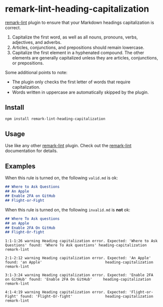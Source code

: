 # remark-lint-heading-capitalization

[remark-lint](https://github.com/remarkjs/remark-lint) plugin to ensure that your Markdown headings capitalization is correct.

1. Capitalize the first word, as well as all nouns, pronouns, verbs, adjectives, and adverbs.
2. Articles, conjunctions, and prepositions should remain lowercase.
3. Capitalize the first element in a hyphenated compound. The other elements are generally capitalized unless they are articles, conjunctions, or prepositions.

Some additional points to note:

- The plugin only checks the first letter of words that require capitalization.
- Words written in uppercase are automatically skipped by the plugin.

## Install

```sh
npm install remark-lint-heading-capitalization
```

## Usage

Use like any other [remark-lint](https://github.com/remarkjs/remark-lint) plugin.
Check out the [remark-lint](https://github.com/remarkjs/remark-lint) documentation for details.

## Examples

When this rule is turned on, the following `valid.md` is ok:

```md
## Where to Ask Questions
## An Apple
## Enable 2FA on GitHub
## Flight-or-Fight
```

When this rule is turned on, the following `invalid.md` is **not** ok:

```md
## Where To Ask questions
## an Apple
## Enable 2FA On GitHub
## Flight-Or-fight
```

```text
1:1-1:26 warning Heading capitalization error. Expected: 'Where to Ask Questions' found: 'Where To Ask questions' heading-capitalization remark-lint

2:1-2:12 warning Heading capitalization error. Expected: 'An Apple' found: 'an Apple'                             heading-capitalization remark-lint

3:1-3:24 warning Heading capitalization error. Expected: 'Enable 2FA on GitHub' found: 'Enable 2FA On GitHub'     heading-capitalization remark-lint

4:1-4:19 warning Heading capitalization error. Expected: 'Flight-or-Fight' found: 'Flight-Or-fight'               heading-capitalization remark-lint
```
